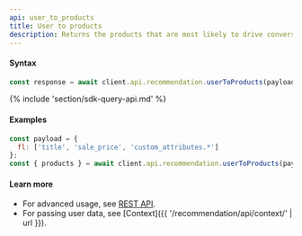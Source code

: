 ```yaml
---
api: user_to_products
title: User to products
description: Returns the products that are most likely to drive conversion for the given user.
---
```


#### Syntax
```js
const response = await client.api.recommendation.userToProducts(payload, options);
```

{% include 'section/sdk-query-api.md' %}

#### Examples
```js
const payload = {
  fl: ['title', 'sale_price', 'custom_attributes.*']
};
const { products } = await client.api.recommendation.userToProducts(payload);
```

#### Learn more
* For advanced usage, see [REST API](https://api.askmiso.com/#tag/Recommendation-APIs/operation/user_to_products_v1_recommendation_user_to_products_post).
* For passing user data, see [Context]({{ '/recommendation/api/context/' | url }}).
